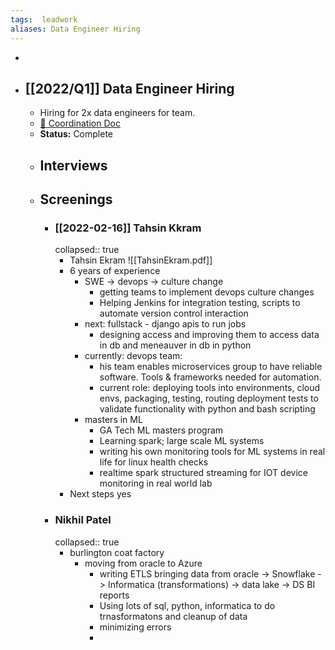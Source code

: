 ```yaml
---
tags:  leadwork
aliases: Data Engineer Hiring
---
```


-
- ## [[2022/Q1]] Data Engineer Hiring
	- Hiring for 2x data engineers for team.
	- [📝 Coordination Doc](https://docs.google.com/document/d/1khni3ItgwzlzfhZrZ4ftyBXBFk4fjKM02-NGVBC8aCI/edit#)
	- **Status:** Complete
	- ## Interviews
	- ## Screenings
		- ### [[2022-02-16]] Tahsin Kkram
		  collapsed:: true
			- Tahsin Ekram
			  ![[TahsinEkram.pdf]]
			- 6 years of experience
				- SWE -> devops -> culture change
					- getting teams to implement devops culture changes
					- Helping Jenkins for integration testing, scripts to automate version control interaction
				- next: fullstack - django apis to run jobs
					- designing access and improving them to access data in db and meneauver in db in python
				- currently: devops team:
					- his team enables microservices group to have reliable software. Tools & frameworks needed for automation.
					- current role: deploying tools into environments, cloud envs, packaging, testing, routing deployment tests to validate functionality with python and bash scripting
				- masters in ML
					- GA Tech ML masters program
					- Learning spark; large scale ML systems
					- writing his own monitoring tools for ML systems in real life for linux health checks
					- realtime spark structured streaming for IOT device monitoring in real world lab
			- Next steps yes
		- ### Nikhil Patel
		  collapsed:: true
			- burlington coat factory
				- moving from oracle to Azure
					- writing ETLS bringing data from oracle -> Snowflake -> Informatica (transformations) -> data lake -> DS BI reports
					- Using lots of sql, python, informatica to do trnasformatons and cleanup of data
					- minimizing errors
					-